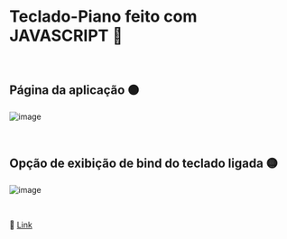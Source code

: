 # Teclado-Piano feito com JAVASCRIPT 🎹


<br>


## Página da aplicação 🟠

![image](https://user-images.githubusercontent.com/109248116/222930585-7d6592e5-a09c-4d70-a11f-7e9df8c4de40.png)

<br>

## Opção de exibição de bind do teclado ligada 🟡

![image](https://user-images.githubusercontent.com/109248116/222930598-1fb70129-3ce5-4f52-a077-c0b885f7be26.png)

<br>

🔗 [Link](https://enchanted-piano.vercel.app)


